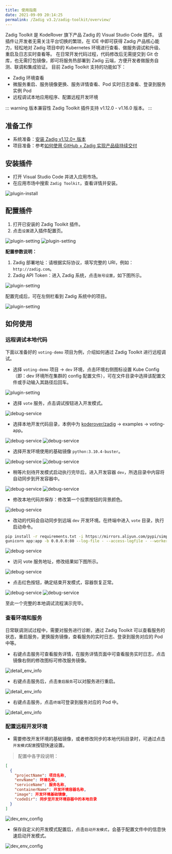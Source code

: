 ```yaml
---
title: 使用指南
date: 2021-09-09 20:14:25
permalink: /Zadig v3.2/zadig-toolkit/overview/
---
```


Zadig Toolkit 是 KodeRover 旗下产品 Zadig 的 Visual Studio Code 插件。
该插件让开发者无需关注平台切换的繁琐，在 IDE 中即可获得 Zadig 产品核心能力，轻松地对 Zadig 项目中的 Kubernetes 环境进行查看、做服务调试和升级、重启及日志实时查看等。
在日常开发代码过程，代码修改后无需提交到 Git 仓库，也无需打包镜像，即可将服务热部署到 Zadig 云端，方便开发者做服务自测、联调和集成验证。
目前 Zadig Toolkit 支持的功能如下：
- Zadig 环境查看
- 微服务重启、服务镜像更换、服务详情查看、Pod 实时日志查看、登录到服务实例 Pod
- 远程调试本地应用程序、配置远程开发环境

::: warning 版本兼容性
Zadig Toolkit 插件支持 v1.12.0 - v1.16.0 版本。
:::

## 准备工作
- 系统准备：[安装 Zadig v1.12.0+ 版本](/cn/Zadig%20v3.2/install/helm-deploy/)
- 项目准备：参考[如何使用 GitHub + Zadig 实现产品级持续交付](https://www.koderover.com/tutorials-detail/codelabs/GitHub/index.html?index=..%2F..index#2)

## 安装插件
- 打开 Visual Studio Code 并进入应用市场。
- 在应用市场中搜索 `Zadig Toolkit`，查看详情并安装。

![plugin-install](../../../_images/plugin_install.png)

## 配置插件
1. 打开已安装的 Zadig Toolkit 插件。
2. 点击`设置`进入插件配置页。

![plugin-setting](../../../_images/plugin_setting_1.png)
![plugin-setting](../../../_images/plugin_setting_2.png)

**配置参数说明：**
1. Zadig 部署地址：请根据实际协议，填写完整的 URI，例如：`http://zadig.com`。
2. Zadig API Token：进入 Zadig 系统，点击`账号设置`，如下图所示。

![plugin-setting](../../../_images/plugin_setting_3.png)

配置完成后，可在左侧栏看到 Zadig 系统中的项目。

![plugin-setting](../../../_images/plugin_setting_4.png)

## 如何使用
### 远程调试本地代码

下面以准备好的 `voting-demo` 项目为例，介绍如何通过 Zadig Toolkit 进行远程调试。

- 选择 `voting-demo` 项目 -> `dev` 环境，点击环境右侧图标设置 Kube Config（即：dev 环境所在集群的 config 配置文件），可在文件目录中选择该配置文件或手动输入其路径后回车。

![plugin-setting](../../../_images/kube_config_set.png)

- 选择 `vote` 服务，点击调试按钮进入开发模式。

![debug-service](../../../_images/debug_service_vote_1.png)

- 选择本地开发代码目录，本例中为 [koderover/zadig](https://github.com/koderover/zadig) -> examples -> voting-app。

![debug-service](../../../_images/debug_service_vote_2.png)
![debug-service](../../../_images/debug_service_vote_3.png)

- 选择开发环境使用的基础镜像 `python:3.10.4-buster`。

![debug-service](../../../_images/debug_service_vote_4.png)
![debug-service](../../../_images/debug_service_vote_5.png)

- 稍等片刻待开发模式启动执行完毕后，进入开发容器 `dev`，所选目录中内容将自动同步到开发容器中。

![debug-service](../../../_images/debug_service_vote_6.png)
![debug-service](../../../_images/debug_service_vote_7.png)

- 修改本地代码并保存：修改第一个投票按钮的背景颜色。

![debug-service](../../../_images/debug_service_vote_8.png)

- 改动的代码会自动同步到远端 `dev` 开发环境。在终端中进入 `vote` 目录，执行启动命令。

```bash
pip install -r requirements.txt -i https://mirrors.aliyun.com/pypi/simple/
gunicorn app:app -b 0.0.0.0:80 --log-file - --access-logfile - --workers 4 --keep-alive 0
```

![debug-service](../../../_images/debug_service_vote_9.png)

- 访问 vote 服务地址，修改结果如下图所示。

![debug-service](../../../_images/debug_service_vote_10.png)

- 点击红色按钮，确定结束开发模式，容器恢复正常。

![debug-service](../../../_images/debug_service_vote_11.png)
![debug-service](../../../_images/debug_service_vote_12.png)

至此一个完整的本地调试流程演示完毕。

### 查看环境和服务

日常联调测试过程中，需要对服务进行诊断，通过 Zadig Toolkit 可以查看服务的状态，重启服务，更换服务镜像，查看服务的实时日志、登录到服务对应的 Pod 中等。

- 右键点击服务可查看服务详情，在服务详情页面中可查看服务实时日志，点击镜像右侧的修改图标可修改服务镜像。

![detail_env_info](../../../_images/detail_env_info_1.png)

- 右键点击服务后，点击`重启服务`可以对服务进行重启。

![detail_env_info](../../../_images/detail_env_info_2.png)

- 右键点击服务，点击`终端`可登录到服务对应的 Pod 中。

![detail_env_info](../../../_images/detail_env_info_3.png)

### 配置远程开发环境

- 需要修改开发环境的基础镜像，或者修改同步的本地代码目录时，可通过点击`开发模式配置`按钮快速设置。

> 配置中各字段说明：
``` json
[
  {
    "projectName": 项目名称,
    "envName": 环境名称,
    "serviceName": 服务名称,
    "containerName": 开发环境容器名称,
    "image": 开发环境基础镜像,
    "codeDir": 同步至开发环境容器中的本地目录
  }
]
```

![dev_env_config](../../../_images/dev_env_config_1.png)

- 保存自定义的开发模式配置后，点击`启动开发模式`，会基于配置文件中的信息快速启动开发模式。

![dev_env_config](../../../_images/dev_env_config_2.png)
